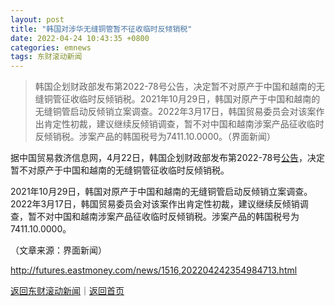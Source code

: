 ```yaml
---
layout: post
title: "韩国对涉华无缝铜管暂不征收临时反倾销税"
date: 2022-04-24 10:43:35 +0800
categories: emnews
tags: 东财滚动新闻
---
```

> 韩国企划财政部发布第2022-78号公告，决定暂不对原产于中国和越南的无缝铜管征收临时反倾销税。2021年10月29日，韩国对原产于中国和越南的无缝铜管启动反倾销立案调查。2022年3月17日，韩国贸易委员会对该案作出肯定性初裁，建议继续反倾销调查，暂不对中国和越南涉案产品征收临时反倾销税。涉案产品的韩国税号为7411.10.0000。（界面新闻）

<p>据中国贸易救济信息网，4月22日，韩国企划财政部发布第2022-78号<span id="Info.3332"><a href="http://data.eastmoney.com/notices/" class="infokey">公告</a></span>，决定暂不对原产于中国和越南的无缝铜管征收临时反倾销税。</p><p>2021年10月29日，韩国对原产于中国和越南的无缝铜管启动反倾销立案调查。2022年3月17日，韩国贸易委员会对该案作出肯定性初裁，建议继续反倾销调查，暂不对中国和越南涉案产品征收临时反倾销税。涉案产品的韩国税号为7411.10.0000。</p><p class="em_media">（文章来源：界面新闻）</p>

<http://futures.eastmoney.com/news/1516,202204242354984713.html>

[返回东财滚动新闻](//finews.withounder.com/emnews/)｜[返回首页](//finews.withounder.com/)